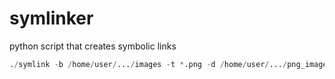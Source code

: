 # symlinker
python script that creates symbolic links

```python
./symlink -b /home/user/.../images -t *.png -d /home/user/.../png_images --recursive
```
